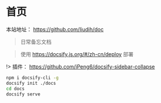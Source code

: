 # 首页

本站地址： https://github.com/liudih/doc

> 日常备忘文档

> 使用 https://docsify.js.org/#/zh-cn/deploy  部署

!> 插件： https://github.com/iPeng6/docsify-sidebar-collapse


```bash
npm i docsify-cli -g
docsify init ./docs
cd docs
docsify serve

```

